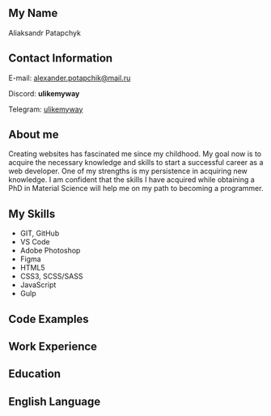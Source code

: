 ## My Name
Aliaksandr Patapchyk
## Contact Information
E-mail: [alexander.potapchik@mail.ru](mailto:alexander.potapchik@mail.ru)

Discord: **ulikemyway**

Telegram: [ulikemyway](https://t.me/ulikemyway)
## About me
Creating websites has fascinated me since my childhood. My goal now is to acquire the necessary knowledge and skills to start a successful career as a web developer.
One of my strengths is my persistence in acquiring new knowledge. I am confident that the skills I have acquired while obtaining a PhD in Material Science will help me on my path to becoming a programmer.
## My Skills
* GIT, GitHub
* VS Code
* Adobe Photoshop
* Figma
* HTML5
* CSS3, SCSS/SASS
* JavaScript
* Gulp
## Code Examples
## Work Experience
## Education
## English Language

